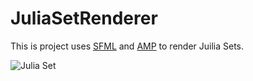 # JuliaSetRenderer

This is project uses [SFML](https://github.com/SFML/SFML "SFML") and [AMP](https://docs.microsoft.com/en-us/cpp/parallel/amp/cpp-amp-cpp-accelerated-massive-parallelism?view=msvc-170 "AMP") to render Juilia Sets.

![Julia Set](media/JuliaSet.gif)